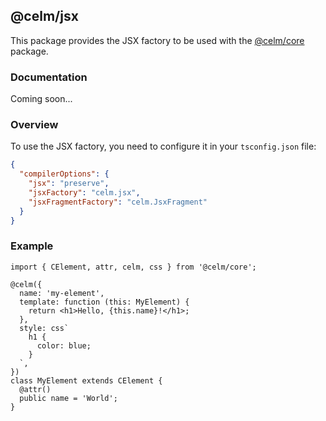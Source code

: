 ## @celm/jsx

This package provides the JSX factory to be used with the [@celm/core](../core/README.md) package.

### Documentation

Coming soon...

### Overview

To use the JSX factory, you need to configure it in your `tsconfig.json` file:

```json
{
  "compilerOptions": {
    "jsx": "preserve",
    "jsxFactory": "celm.jsx",
    "jsxFragmentFactory": "celm.JsxFragment"
  }
}
```

### Example

```tsx
import { CElement, attr, celm, css } from '@celm/core';

@celm({
  name: 'my-element',
  template: function (this: MyElement) {
    return <h1>Hello, {this.name}!</h1>;
  },
  style: css`
    h1 {
      color: blue;
    }
  `,
})
class MyElement extends CElement {
  @attr()
  public name = 'World';
}
```
